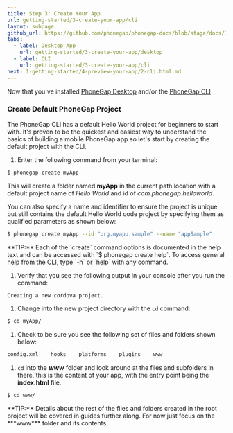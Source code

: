 ```yaml
---
title: Step 3: Create Your App
url: getting-started/3-create-your-app/cli
layout: subpage
github_url: https://github.com/phonegap/phonegap-docs/blob/stage/docs/1-getting-started/3-create-your-app/2-cli.html.md
tabs:
  - label: Desktop App
    url: getting-started/3-create-your-app/desktop
  - label: CLI
    url: getting-started/3-create-your-app/cli
next: 1-getting-started/4-preview-your-app/2-cli.html.md
---
```


Now that you've installed [PhoneGap Desktop](/getting-started/1-install-phonegap/desktop) and/or the [PhoneGap CLI](/getting-started/1-install-phonegap/cli)

### Create Default PhoneGap Project

The PhoneGap CLI has a default Hello World project for beginners to start with. It's proven to be the quickest and easiest way to understand the basics of building a mobile PhoneGap app so let's start by creating the default project with the CLI.

1. Enter the following command from your terminal:

  ```sh
  $ phonegap create myApp
  ```

   This will create a folder named **myApp** in the current path location with a default project name of *Hello World* and id of *com.phonegap.helloworld*.

   You can also specify a name and identifier to ensure the project is unique but still contains the default Hello World code project by specifying them as qualified parameters as shown below:

  ```sh
  $ phonegap create myApp --id "org.myapp.sample" --name "appSample"
  ```

   <div class="alert--tip">**TIP:** Each of the `create` command options is documented in the help text and can be accessed with `$ phonegap create help`. To access general help from the CLI, type `-h` or `help` with any command.</div>

1. Verify that you see the following output in your console after you run the command:

  ```sh
  Creating a new cordova project.
  ```

1. Change into the new project directory with the `cd` command:

  ```sh
  $ cd myApp/
  ```

1. Check to be sure you see the following set of files and folders shown below:

  ```sh
  config.xml    hooks    platforms    plugins    www
  ```

1. `cd` into the ***www*** folder and look around at the files and subfolders in there, this is the content of your app, with the entry point being the **index.html** file.

  ```sh
  $ cd www/
  ```

 <div class="alert--tip">**TIP:** Details about the rest of the files and folders created in the root project  will be covered in guides further along. For now just focus on the ***www*** folder and its contents.</div>
